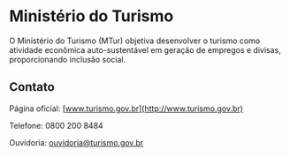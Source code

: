 Ministério do Turismo
====

O Ministério do Turismo (MTur) objetiva desenvolver o turismo como atividade econômica auto-sustentável em geração de
empregos e divisas, proporcionando inclusão social.

Contato
----

Página oficial: [www.turismo.gov.br](http://www.turismo.gov.br)

Telefone: 0800 200 8484

Ouvidoria: [ouvidoria@turismo.gov.br](mailto:ouvidoria@turismo.gov.br)

<script type="application/ld+json">
{ "@context" : "http://schema.org",
  "@type" : "GovernmentOrganization",
  "name": "Ministério do Turismo",
  "url" : "http://www.turismo.gov.br",
  "contactPoint" : [
    {
      "@type": "ContactPoint",
      "telephone" : "+55 0800 200 8484",
      "url": "http://acessoainformacao.turismo.gov.br/servico.php",
      "contactType" : "customer service"
    }]}
</script>